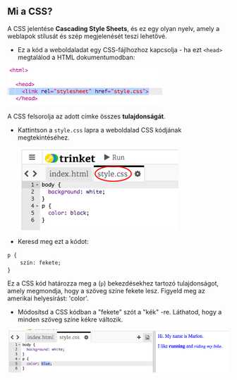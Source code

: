 ## Mi a CSS?

A CSS jelentése **Cascading Style Sheets**, és ez egy olyan nyelv, amely a weblapok stílusát és szép megjelenését teszi lehetővé.

+ Ez a kód a weboldaladat egy CSS-fájlhozhoz kapcsolja - ha ezt `<head>` megtalálod a HTML dokumentumodban:

![screenshot](images/birthday-css-link.png)

A CSS felsorolja az adott címke összes **tulajdonságát**.

+ Kattintson a `style.css` lapra a weboldalad CSS kódjának megtekintéséhez.
    
    ![screenshot](images/birthday-css-tab.png)

+ Keresd meg ezt a kódot:

```html
p {
    szín: fekete;
}
```

Ez a CSS kód határozza meg a (`p`) bekezdésekhez tartozó tulajdonságot, amely megmondja, hogy a szöveg színe fekete lesz. Figyeld meg az amerikai helyesírást: 'color'.

+ Módosítsd a CSS kódban a "fekete" szót a "kék" -re. Láthatod, hogy a minden szöveg színe kékre változik.

![screenshot](images/birthday-edit-css.png)